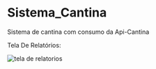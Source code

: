 # Sistema_Cantina
Sistema de cantina com consumo da Api-Cantina

Tela De Relatórios:


![tela de relatorios](https://user-images.githubusercontent.com/101439440/194943454-725e4024-220f-4195-aa8a-a0d05756352f.png)
